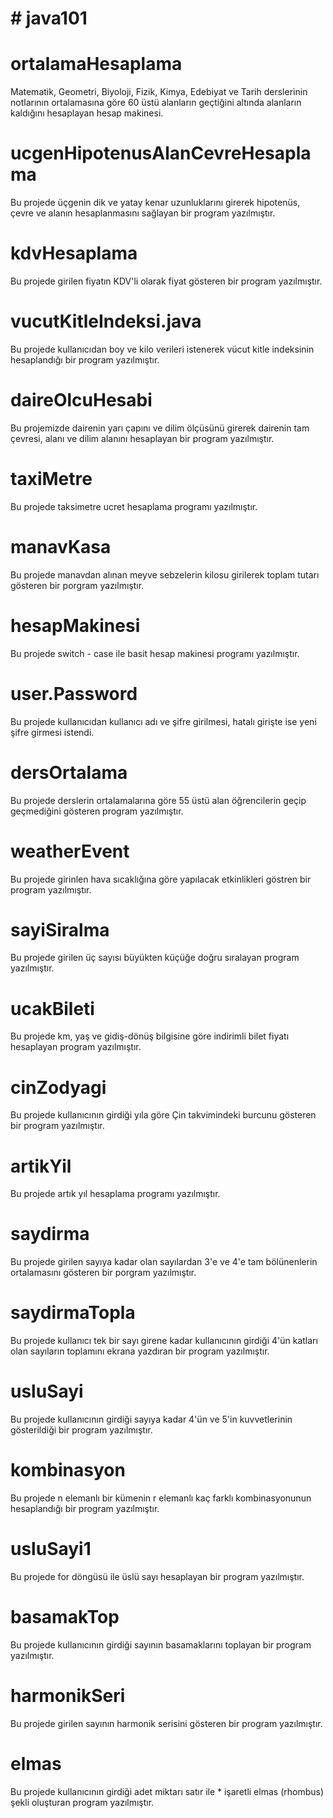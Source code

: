 # # java101

# ortalamaHesaplama

Matematik, Geometri, Biyoloji, Fizik, Kimya, Edebiyat ve Tarih derslerinin notlarının ortalamasına göre 60 üstü alanların geçtiğini altında alanların kaldığını hesaplayan hesap makinesi.

# ucgenHipotenusAlanCevreHesaplama

Bu projede üçgenin dik ve yatay kenar uzunluklarını girerek hipotenüs, çevre ve alanın hesaplanmasını sağlayan bir program yazılmıştır.

# kdvHesaplama

Bu projede girilen fiyatın KDV'li olarak fiyat gösteren bir program yazılmıştır.

# vucutKitleIndeksi.java

Bu projede kullanıcıdan boy ve kilo verileri istenerek vücut kitle indeksinin hesaplandığı bir program yazılmıştır.

# daireOlcuHesabi

Bu projemizde dairenin yarı çapını ve dilim ölçüsünü girerek dairenin tam çevresi, alanı ve dilim alanını hesaplayan bir program yazılmıştır.

# taxiMetre

Bu projede taksimetre ucret hesaplama programı yazılmıştır.

# manavKasa

Bu projede manavdan alınan meyve sebzelerin kilosu girilerek toplam tutarı gösteren bir porgram yazılmıştır.

# hesapMakinesi

Bu projede switch - case ile basit hesap makinesi programı yazılmıştır.

# user.Password

Bu projede kullanıcıdan kullanıcı adı ve şifre girilmesi, hatalı girişte ise yeni şifre girmesi istendi.

# dersOrtalama

Bu projede derslerin ortalamalarına göre 55 üstü alan öğrencilerin geçip geçmediğini gösteren program yazılmıştır.

# weatherEvent
Bu projede girinlen hava sıcaklığına göre yapılacak etkinlikleri göstren bir program yazılmıştır.

# sayiSiralma
Bu projede girilen üç sayısı büyükten küçüğe doğru sıralayan program yazılmıştır.

# ucakBileti
Bu projede km, yaş ve gidiş-dönüş bilgisine göre indirimli bilet fiyatı hesaplayan program yazılmıştır.

# cinZodyagi
Bu projede kullanıcının girdiği yıla göre Çin takvimindeki burcunu gösteren bir program yazılmıştır.

# artikYil
Bu projede artık yıl hesaplama programı yazılmıştır.

# saydirma
Bu projede girilen sayıya kadar olan sayılardan 3'e ve 4'e tam bölünenlerin ortalamasını gösteren bir porgram yazılmıştır.

# saydirmaTopla
Bu projede kullanıcı tek bir sayı girene kadar kullanıcının girdiği 4'ün katları olan sayıların toplamını ekrana yazdıran bir program yazılmıştır.

# usluSayi
Bu projede kullanıcının girdiği sayıya kadar 4'ün ve 5'in kuvvetlerinin gösterildiği bir program yazılmıştır.

# kombinasyon
Bu projede n elemanlı bir kümenin r elemanlı kaç farklı kombinasyonunun hesaplandığı bir program yazılmıştır.

# usluSayi1
Bu projede for döngüsü ile üslü sayı hesaplayan bir program yazılmıştır.

# basamakTop
Bu projede kullanıcının girdiği sayının basamaklarını toplayan bir program yazılmıştır.

# harmonikSeri
Bu projede girilen sayının harmonik serisini gösteren bir program yazılmıştır.

# elmas
Bu projede kullanıcının girdiği adet miktarı satır ile * işaretli elmas (rhombus) şekli oluşturan program yazılmıştır.








